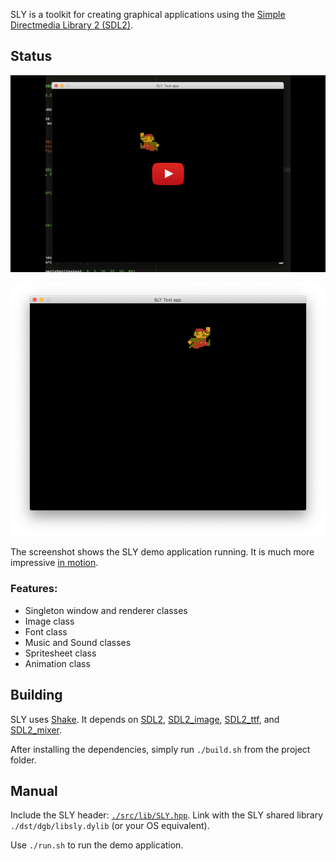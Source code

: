 SLY is a toolkit for creating graphical applications using the [Simple Directmedia Library 2 (SDL2)](https://www.libsdl.org/).

## Status

[![Video](vid.png)](https://youtu.be/RbtVQjAB4jU)

![Screenshot](screenshot.png)

The screenshot shows the SLY demo application running. It is much more impressive [in motion](https://youtu.be/RbtVQjAB4jU).

### Features:
- Singleton window and renderer classes
- Image class
- Font class
- Music and Sound classes
- Spritesheet class
- Animation class

## Building
SLY uses [Shake](https://shakebuild.com/). It depends on [SDL2](https://www.libsdl.org/), [SDL2_image](https://www.libsdl.org/projects/SDL_image/), [SDL2_ttf](https://www.libsdl.org/projects/SDL_ttf/), and [SDL2_mixer](https://www.libsdl.org/projects/SDL_mixer/).

After installing the dependencies, simply run `./build.sh` from the project folder.

## Manual
Include the SLY header: [`./src/lib/SLY.hpp`](src/lib/SLY.hpp). Link with the SLY shared library `./dst/dgb/libsly.dylib` (or your OS equivalent).

Use `./run.sh` to run the demo application.
